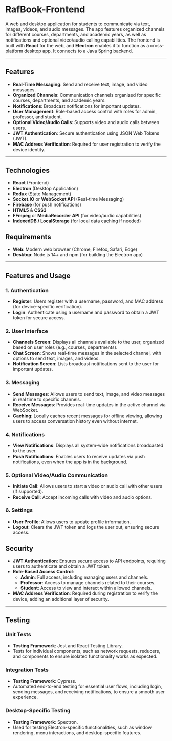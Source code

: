 # RafBook-Frontend

A web and desktop application for students to communicate via text, images, videos, and audio messages. The app features organized channels for different courses, departments, and academic years, as well as notifications and optional video/audio calling capabilities. The frontend is built with **React** for the web, and **Electron** enables it to function as a cross-platform desktop app. It connects to a Java Spring backend.

---

## Features
- **Real-Time Messaging**: Send and receive text, image, and video messages.
- **Organized Channels**: Communication channels organized for specific courses, departments, and academic years.
- **Notifications**: Broadcast notifications for important updates.
- **User Management**: Role-based access control with roles for admin, professor, and student.
- **Optional Video/Audio Calls**: Supports video and audio calls between users.
- **JWT Authentication**: Secure authentication using JSON Web Tokens (JWT).
- **MAC Address Verification**: Required for user registration to verify the device identity.

---

## Technologies
- **React** (Frontend)
- **Electron** (Desktop Application)
- **Redux** (State Management)
- **Socket.IO** or **WebSocket API** (Real-time Messaging)
- **Firebase** (for push notifications)
- **HTML5** & **CSS3**
- **FFmpeg** or **MediaRecorder API** (for video/audio capabilities)
- **IndexedDB / LocalStorage** (for local data caching if needed)

## Requirements
- **Web**: Modern web browser (Chrome, Firefox, Safari, Edge)
- **Desktop**: Node.js 14+ and npm (for building the Electron app)

---

## Features and Usage

### 1. **Authentication**
   - **Register**: Users register with a username, password, and MAC address (for device-specific verification).
   - **Login**: Authenticate using a username and password to obtain a JWT token for secure access.

### 2. **User Interface**
   - **Channels Screen**: Displays all channels available to the user, organized based on user roles (e.g., courses, departments).
   - **Chat Screen**: Shows real-time messages in the selected channel, with options to send text, images, and videos.
   - **Notification Screen**: Lists broadcast notifications sent to the user for important updates.

### 3. **Messaging**
   - **Send Messages**: Allows users to send text, image, and video messages in real time to specific channels.
   - **Receive Messages**: Provides real-time updates in the active channel via WebSocket.
   - **Caching**: Locally caches recent messages for offline viewing, allowing users to access conversation history even without internet.

### 4. **Notifications**
   - **View Notifications**: Displays all system-wide notifications broadcasted to the user.
   - **Push Notifications**: Enables users to receive updates via push notifications, even when the app is in the background.

### 5. **Optional Video/Audio Communication**
   - **Initiate Call**: Allows users to start a video or audio call with other users (if supported).
   - **Receive Call**: Accept incoming calls with video and audio options.

### 6. **Settings**
   - **User Profile**: Allows users to update profile information.
   - **Logout**: Clears the JWT token and logs the user out, ensuring secure access.

## Security

- **JWT Authentication**: Ensures secure access to API endpoints, requiring users to authenticate and obtain a JWT token.
- **Role-Based Access Control**:
   - **Admin**: Full access, including managing users and channels.
   - **Professor**: Access to manage channels related to their courses.
   - **Student**: Access to view and interact within allowed channels.
- **MAC Address Verification**: Required during registration to verify the device, adding an additional layer of security.

---

## Testing

### Unit Tests
- **Testing Framework**: Jest and React Testing Library.
- Tests for individual components, such as network requests, reducers, and components to ensure isolated functionality works as expected.

### Integration Tests
- **Testing Framework**: Cypress.
- Automated end-to-end testing for essential user flows, including login, sending messages, and receiving notifications, to ensure a smooth user experience.

### Desktop-Specific Testing
- **Testing Framework**: Spectron.
- Used for testing Electron-specific functionalities, such as window rendering, menu interactions, and desktop-specific features.

